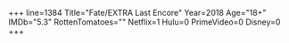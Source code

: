 +++
line=1384
Title="Fate/EXTRA Last Encore"
Year=2018
Age="18+"
IMDb="5.3"
RottenTomatoes=""
Netflix=1
Hulu=0
PrimeVideo=0
Disney=0
+++

